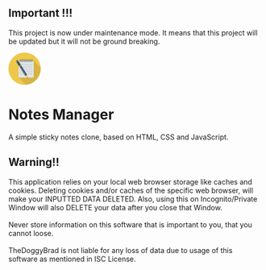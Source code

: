## Important !!!
This project is now under maintenance mode. It means that this project will be updated but it will not be ground breaking.

<img src="favicon.png" alt="LOGO" width="64"  height="64">

# Notes Manager
A simple sticky notes clone, based on HTML, CSS and JavaScript.

## Warning!!
This application relies on your local web browser storage like caches and cookies. Deleting cookies and/or caches of the specific web browser, will make your INPUTTED DATA DELETED. Also, using this on Incognito/Private Window will also DELETE your data after you close that Window.
<br>
<br>
Never store information on this software that is important to you, that you cannot loose.
<br>
<br>
TheDoggyBrad is not liable for any loss of data due to usage of this software as mentioned in ISC License.
